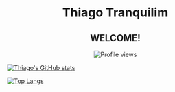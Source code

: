 <h1 align="center">Thiago Tranquilim</h1>
<h2 align="center">WELCOME!</h3>

<p align="center"> <img src="https://komarev.com/ghpvc/?username=ThiagoTranquilim&color=blue" alt="Profile views" /> </p>

[![Thiago's GitHub stats](https://github-readme-stats.vercel.app/api?username=ThiagoTranquilim&show_icons=true&theme=github_dark&count_private=true)](https://github.com/anuraghazra/github-readme-stats)

[![Top Langs](https://github-readme-stats.vercel.app/api/top-langs/?username=ThiagoTranquilim&layout=compact&theme=github_dark)](https://github.com/anuraghazra/github-readme-stats)
